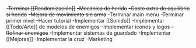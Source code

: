 
-~~Terminar [[Randomización]]~~
~~-Mecánica de herido~~
~~-Coste extra de equilibrio si herido~~
~~-Mejora de movimiento sin arma~~
-Terminar main menu
-Terminar primer nivel
-Hacer tutorial
-Implementar [[Sonido]]
-Implementar [[Todo/Arte]] de modelos de enemigos
-Implementar iconos y logos
~~-Refinar enemigos~~
-Implementar sistemas de guardado
-Implementar [[Mejoras]]
-Implementar la cruz
-Marketing
